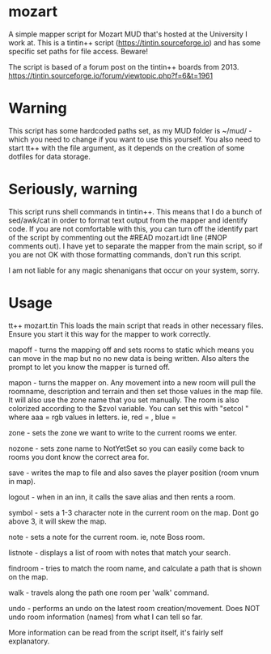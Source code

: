 # mozart

A simple mapper script for Mozart MUD that's hosted at the University I work at.
This is a tintin++ script (https://tintin.sourceforge.io) and has some specific set paths for file access. Beware!

The script is based of a forum post on the tintin++ boards from 2013.
https://tintin.sourceforge.io/forum/viewtopic.php?f=6&t=1961

# Warning
This script has some hardcoded paths set, as my MUD folder is ~/mud/ - which you need to change
if you want to use this yourself. You also need to start tt++ with the file argument, as it depends
on the creation of some dotfiles for data storage.

# Seriously, warning
This script runs shell commands in tintin++. This means that I do a bunch of sed/awk/cat in order to format
text output from the mapper and identify code. If you are not comfortable with this, you can turn off the
identify part of the script by commenting out the #READ mozart.idt line (#NOP comments out).
I have yet to separate the mapper from the main script, so if you are not OK with those formatting
commands, don't run this script.

I am not liable for any magic shenanigans that occur on your system, sorry.

# Usage
tt++ mozart.tin
This loads the main script that reads in other necessary files. Ensure you start it this way for the
mapper to work correctly.

mapoff - turns the mapping off and sets rooms to static which means you can move in the map but no
no new data is being written. Also alters the prompt to let you know the mapper is turned off.

mapon - turns the mapper on. Any movement into a new room will pull the roomname, description and terrain
and then set those values in the map file. It will also use the zone name that you set manually. The room
is also colorized according to the $zvol variable. You can set this with "setcol <aaa>" where aaa = rgb values in letters. ie, red = <faa>, blue = <aaf>

zone - sets the zone we want to write to the current rooms we enter.

nozone - sets zone name to NotYetSet so you can easily come back to rooms you dont know the correct area for.

save - writes the map to file and also saves the player position (room vnum in map).

logout - when in an inn, it calls the save alias and then rents a room.

symbol - sets a 1-3 character note in the current room on the map. Dont go above 3, it will skew the map.

note - sets a note for the current room. ie, note Boss room.

listnote - displays a list of room with notes that match your search.

findroom - tries to match the room name, and calculate a path that is shown on the map.

walk - travels along the path one room per 'walk' command.

undo - performs an undo on the latest room creation/movement. Does NOT undo room information (names) from
what I can tell so far.

More information can be read from the script itself, it's fairly self explanatory.
